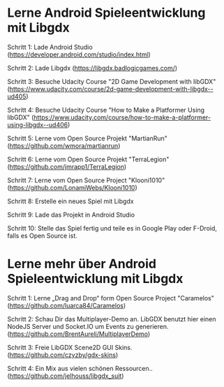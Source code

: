 # Lerne Android Spieleentwicklung mit Libgdx

Schritt 1: Lade Android Studio (https://developer.android.com/studio/index.html)

Schritt 2: Lade Libgdx (https://libgdx.badlogicgames.com/)

Schritt 3: Besuche Udacity Course "2D Game Development with libGDX" (https://www.udacity.com/course/2d-game-development-with-libgdx--ud405)

Schritt 4: Besuche Udacity Course "How to Make a Platformer Using libGDX" (https://www.udacity.com/course/how-to-make-a-platformer-using-libgdx--ud406)

Schritt 5: Lerne vom Open Source Projekt "MartianRun" (https://github.com/wmora/martianrun)

Schritt 6: Lerne vom Open Source Projekt "TerraLegion" (https://github.com/jmrapp1/TerraLegion)

Schritt 7: Lerne vom Open Source Project "Klooni1010" (https://github.com/LonamiWebs/Klooni1010)

Schritt 8: Erstelle ein neues Spiel mit Libgdx

Schritt 9: Lade das Projekt in Android Studio

Schritt 10: Stelle das Spiel fertig und teile es in Google Play oder F-Droid, falls es Open Source ist.

# Lerne mehr über Android Spieleentwicklung mit Libgdx

Schritt 1: Lerne „Drag and Drop“ form Open Source Project "Caramelos" (https://github.com/luarca84/Caramelos)

Schritt 2: Schau Dir das Multiplayer-Demo an. LibGDX benutzt hier einen NodeJS Server und Socket.IO um Events zu generieren. (https://github.com/BrentAureli/MultiplayerDemo)

Schritt 3: Freie LibGDX Scene2D GUI Skins. (https://github.com/czyzby/gdx-skins)

Schritt 4: Ein Mix aus vielen schönen Ressourcen.. (https://github.com/jelhouss/libgdx_suit)